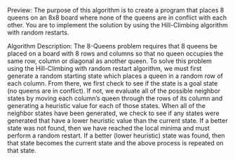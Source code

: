 Preview: The purpose of this algorithm is to create a program that places 8 queens on an 8x8 board where none of the queens are in conflict with each other. You
are to implement the solution by using the Hill-Climbing algorithm with random restarts.

Algorithm Description: The 8-Queens problem requires that 8 queens be placed on a board with 8 rows and columns so that no queen occupies
the same row, column or diagonal as another queen. To solve this problem using the Hill-Climbing with random restart
algorithm, we must first generate a random starting state which places a queen in a random row of each column. From
there, we first check to see if the state is a goal state (no queens are in conflict). If not, we evaluate all of the possible
neighbor states by moving each column’s queen through the rows of its column and generating a heuristic value for
each of those states. When all of the neighbor states have been generated, we check to see if any states were
generated that have a lower heuristic value than the current state. If a better state was not found, then we have
reached the local minima and must perform a random restart. If a better (lower heuristic) state was found, then that
state becomes the current state and the above process is repeated on that state.
